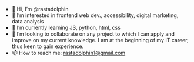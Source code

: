 - 👋 Hi, I’m @rastadolphin
- 👀 I’m interested in frontend web dev., accessibility, digital marketing, data analysis
- 🌱 I’m currently learning JS, python, html, css
- 💞️ I’m looking to collaborate on any project to which I can apply and improve on my current knowledge.
I am at the beginning of my IT career, thus keen to gain experience.
- 📫 How to reach me: rastadolphin1@gmail.com

<!---
rastadolphin/rastadolphin is a ✨ special ✨ repository because its `README.md` (this file) appears on your GitHub profile.
You can click the Preview link to take a look at your changes.
--->
